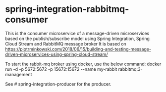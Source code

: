 # spring-integration-rabbitmq-consumer

This is the consumer microservice of a message-driven microservices based on the publish/subscribe model using Spring Integration, Spring Cloud Stream and RabbitMQ message broker
It is based on https://piotrminkowski.com/2018/06/15/building-and-testing-message-driven-microservices-using-spring-cloud-stream/

To start the rabbit-mq broker using docker, use the below command:
docker run -d -p 5672:5672 -p 15672:15672 --name my-rabbit rabbitmq:3-management

See # spring-integration-producer for the producer.